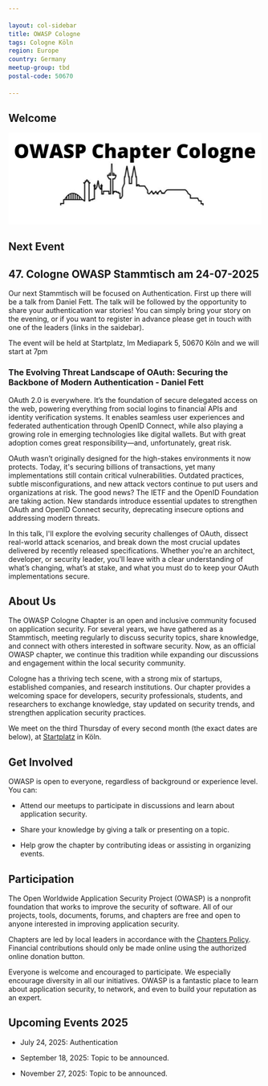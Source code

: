 ```yaml
---

layout: col-sidebar
title: OWASP Cologne
tags: Cologne Köln 
region: Europe
country: Germany
meetup-group: tbd
postal-code: 50670

---
```

## Welcome
![LOGO](assets/images/owasp-banner.png)

## Next Event

## 47. Cologne OWASP Stammtisch am 24-07-2025

Our next Stammtisch will be focused on Authentication. First up there will be a talk from Daniel Fett.  The talk will be followed by the opportunity to share your authentication war stories! You can simply bring your story on the evening, or if you want to register in advance please get in touch with one of the leaders (links in the saidebar).

The event will be held at Startplatz, Im Mediapark 5, 50670 Köln and we will start at 7pm

### The Evolving Threat Landscape of OAuth: Securing the Backbone of Modern Authentication - Daniel Fett

OAuth 2.0 is everywhere. It’s the foundation of secure delegated access on the web, powering everything from social logins to financial APIs and identity verification systems. It enables seamless user experiences and federated authentication through OpenID Connect, while also playing a growing role in emerging technologies like digital wallets. But with great adoption comes great responsibility—and, unfortunately, great risk.
 
OAuth wasn’t originally designed for the high-stakes environments it now protects. Today, it's securing billions of transactions, yet many implementations still contain critical vulnerabilities. Outdated practices, subtle misconfigurations, and new attack vectors continue to put users and organizations at risk. The good news? The IETF and the OpenID Foundation are taking action. New standards introduce essential updates to strengthen OAuth and OpenID Connect security, deprecating insecure options and addressing modern threats.
 
In this talk, I'll explore the evolving security challenges of OAuth, dissect real-world attack scenarios, and break down the most crucial updates delivered by recently released specifications. Whether you're an architect, developer, or security leader, you’ll leave with a clear understanding of what’s changing, what’s at stake, and what you must do to keep your OAuth implementations secure.




## About Us

The OWASP Cologne Chapter is an open and inclusive community focused on application security. For several years, we have gathered as a Stammtisch, meeting regularly to discuss security topics, share knowledge, and connect with others interested in software security. Now, as an official OWASP chapter, we continue this tradition while expanding our discussions and engagement within the local security community.

Cologne has a thriving tech scene, with a strong mix of startups, established companies, and research institutions. Our chapter provides a welcoming space for developers, security professionals, students, and researchers to exchange knowledge, stay updated on security trends, and strengthen application security practices.

We meet on the third Thursday of every second month (the exact dates are below), at [Startplatz](https://www.startplatz.de/) in Köln.  

## Get Involved

OWASP is open to everyone, regardless of background or experience level. You can:

* Attend our meetups to participate in discussions and learn about application security.

* Share your knowledge by giving a talk or presenting on a topic.

* Help grow the chapter by contributing ideas or assisting in organizing events.

## Participation
The Open Worldwide Application Security Project (OWASP) is a nonprofit foundation that works to improve the security of software. All of our projects, tools, documents, forums, and chapters are free and open to anyone interested in improving application security. 

Chapters are led by local leaders in accordance with the [Chapters Policy](/www-policy/operational/chapters). Financial contributions should only be made online using the authorized online donation button. 

Everyone is welcome and encouraged to participate. We especially encourage diversity in all our initiatives. OWASP is a fantastic place to learn about application security, to network, and even to build your reputation as an expert. 


## Upcoming Events 2025

* July 24, 2025: Authentication

* September 18, 2025: Topic to be announced.

* November 27, 2025: Topic to be announced.



<!--
## Next Meeting/Event
---------------------
{% comment %}
{% include tab_pastevents.md group=page.meetup-group %}
{% include upcomingevents.md group=page.meetup-group %}
{% endcomment %}

-->